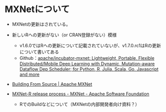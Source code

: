 # MXNetについて



- MXNetの更新はされている。
- 新しいRへの更新がない（or CRAN登録がない）模様
  - v1.6.0ではRへの更新について記載されていないが、v1.7.0.rc1はRの更新について書いてある
  - Github：[apache/incubator-mxnet: Lightweight, Portable, Flexible Distributed/Mobile Deep Learning with Dynamic, Mutation-aware Dataflow Dep Scheduler; for Python, R, Julia, Scala, Go, Javascript and more](https://github.com/apache/incubator-mxnet)







- [Building From Source | Apache MXNet](http://mxnet.incubator.apache.org/get_started/build_from_source#install-the-mxnet-package-for-r)

- [MXNet-R release process - MXNet - Apache Software Foundation](https://cwiki.apache.org/confluence/display/MXNET/MXNet-R+release+process)
  - RでのBuildなどについて（MXNetの内部開発者向け資料？）